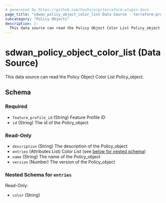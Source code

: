 ```yaml
---
# generated by https://github.com/hashicorp/terraform-plugin-docs
page_title: "sdwan_policy_object_color_list Data Source - terraform-provider-sdwan"
subcategory: "Policy Objects"
description: |-
  This data source can read the Policy Object Color List Policy_object.
---
```


# sdwan_policy_object_color_list (Data Source)

This data source can read the Policy Object Color List Policy_object.



<!-- schema generated by tfplugindocs -->
## Schema

### Required

- `feature_profile_id` (String) Feature Profile ID
- `id` (String) The id of the Policy_object

### Read-Only

- `description` (String) The description of the Policy_object
- `entries` (Attributes List) Color List (see [below for nested schema](#nestedatt--entries))
- `name` (String) The name of the Policy_object
- `version` (Number) The version of the Policy_object

<a id="nestedatt--entries"></a>
### Nested Schema for `entries`

Read-Only:

- `color` (String)
